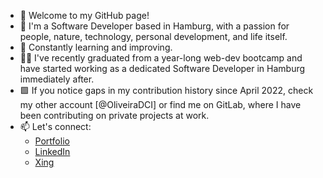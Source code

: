 - 👋  Welcome to my GitHub page!
- 🚀  I'm a Software Developer based in Hamburg, with a passion for people, nature, technology, personal development, and life itself.
- 🌱  Constantly learning and improving.  
- 👨‍💻  I've recently graduated from a year-long web-dev bootcamp and have started working as a dedicated Software Developer in Hamburg immediately after.
- 🟩  If you notice gaps in my contribution history since April 2022, check my other account [@OliveiraDCI] or find me on GitLab, where I have been contributing on private projects at work.
- 📫  Let's connect:
  - [Portfolio](https://react-portfolio-alpha-six.vercel.app/)
  - [LinkedIn](https://www.linkedin.com/in/rafaelbenchimoldeoliveira)
  - [Xing](https://www.xing.com/profile/Rafael_BenchimoldeOliveira/cv)
